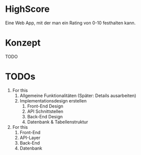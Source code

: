 # HighScore
Eine Web App, mit der man ein Rating von 0-10 festhalten kann.

# Konzept
TODO

# TODOs
1. For this
   1. Allgemeine Funktionalitäten (Später: Details ausarbeiten)
   2. Implementationsdesign erstellen
      1. Front-End Design
      2. API Schnittstellen
      3. Back-End Design
      4. Datenbank & Tabellenstruktur
2. For this
   1. Front-End
   2. API-Layer
   3. Back-End
   4. Datenbank
